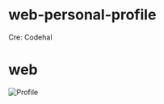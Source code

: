 # web-personal-profile
Cre: Codehal

# web
![Profile](https://github.com/imHy0/web-personal-profile/assets/88024759/7cd1750c-3695-4d1c-9f70-20d473afe11b)
